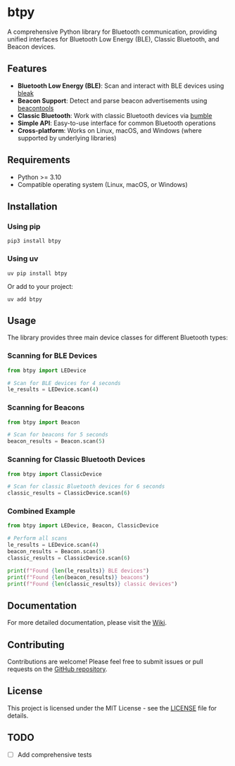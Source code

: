 # btpy

A comprehensive Python library for Bluetooth communication, providing unified interfaces for Bluetooth Low Energy (BLE), Classic Bluetooth, and Beacon devices.

## Features

- **Bluetooth Low Energy (BLE)**: Scan and interact with BLE devices using [bleak](https://github.com/hbldh/bleak)
- **Beacon Support**: Detect and parse beacon advertisements using [beacontools](https://github.com/citruz/beacontools)
- **Classic Bluetooth**: Work with classic Bluetooth devices via [bumble](https://github.com/google/bumble)
- **Simple API**: Easy-to-use interface for common Bluetooth operations
- **Cross-platform**: Works on Linux, macOS, and Windows (where supported by underlying libraries)

## Requirements

- Python >= 3.10
- Compatible operating system (Linux, macOS, or Windows)

## Installation

### Using pip

```shell
pip3 install btpy
```

### Using uv

```shell
uv pip install btpy
```

Or add to your project:

```shell
uv add btpy
```

## Usage

The library provides three main device classes for different Bluetooth types:

### Scanning for BLE Devices

```python
from btpy import LEDevice

# Scan for BLE devices for 4 seconds
le_results = LEDevice.scan(4)
```

### Scanning for Beacons

```python
from btpy import Beacon

# Scan for beacons for 5 seconds
beacon_results = Beacon.scan(5)
```

### Scanning for Classic Bluetooth Devices

```python
from btpy import ClassicDevice

# Scan for classic Bluetooth devices for 6 seconds
classic_results = ClassicDevice.scan(6)
```

### Combined Example

```python
from btpy import LEDevice, Beacon, ClassicDevice

# Perform all scans
le_results = LEDevice.scan(4)
beacon_results = Beacon.scan(5)
classic_results = ClassicDevice.scan(6)

print(f"Found {len(le_results)} BLE devices")
print(f"Found {len(beacon_results)} beacons")
print(f"Found {len(classic_results)} classic devices")
```

## Documentation

For more detailed documentation, please visit the [Wiki](https://github.com/nbdy/btpy/wiki).

## Contributing

Contributions are welcome! Please feel free to submit issues or pull requests on the [GitHub repository](https://github.com/nbdy/btpy).

## License

This project is licensed under the MIT License - see the [LICENSE](LICENSE) file for details.

## TODO

- [ ] Add comprehensive tests